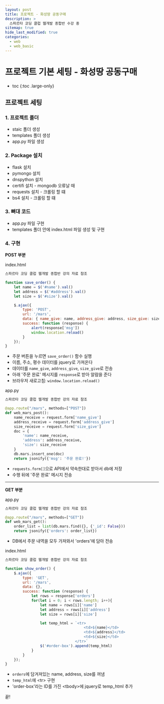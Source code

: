 ```yaml
---
layout: post
title: 프로젝트 - 화성땅 공동구매
description: >
  스파르타 코딩 클럽 웹개발 종합반 수강 중
sitemap: true
hide_last_modified: true
categories:
  - web
  - web_basic
---
```


# 프로젝트 기본 세팅 - 화성땅 공동구매

* toc
{:toc .large-only}

## 프로젝트 세팅

### 1. 프로젝트 폴더

- staic 폴더 생성
- templates 폴더 생성
- app.py 파일 생성

### 2. Package 설치

- flask 설치
- pymongo 설치
- dnspython 설치
- certifi 설치 - mongodb 오류날 때
- requests 설치 - 크롤링 할 떄
- bs4 설치 - 크롤링 할 떄

### 3. 뼈대 코드

- app.py 파일 구현
- templates 폴더 안에 index.html 파일 생성 및 구현

### 4. 구현

__POST 부분__  

index.html
```js
스파르타 코딩 클럽 웹개발 종합반 강의 자료 참조

function save_order() {
    let name = $('#name').val()
    let address = $('#address').val()
    let size = $('#size').val()

    $.ajax({
        type: 'POST',
        url: '/mars',
        data: { name_give: name, address_give: address, size_give: size },
        success: function (response) {
            alert(response['msg'])
            window.location.reload()
        }
    });
}
```
- 주문 버튼을 누르면 `save_order()` 함수 실행
- 이름, 주소, 평수 데이터를 jquery로 가져온다
- 데이터를 `name_give`, `address_give`, `size_give`로 전송
- 아래 '주문 완료' 메시지를 `response`로 받아 알람을 준다
- 브라우저 새로고침: `window.location.reload()`

app.py
```py
스파르타 코딩 클럽 웹개발 종합반 강의 자료 참조

@app.route("/mars", methods=["POST"])
def web_mars_post():
    name_receive = request.form['name_give']
    address_receive = request.form['address_give']
    size_receive = request.form['size_give']
    doc = {
        'name': name_receive,
        'address': address_receive,
        'size': size_receive
    }
    db.mars.insert_one(doc)
    return jsonify({'msg': '주문 완료!'})
```
- `requests.form[]`으로 API에서 약속한대로 받아서 db에 저장
- 수행 뒤에 '주문 완료' 메시지 전송

---

__GET 부분__

app.py
```py
스파르타 코딩 클럽 웹개발 종합반 강의 자료 참조

@app.route("/mars", methods=["GET"])
def web_mars_get():
    order_list = list(db.mars.find({}, {'_id': False}))
    return jsonify({'orders': order_list})
```
- DB에서 주문 내역을 모두 가져와서 'orders'에 담아 전송

index.html
```js
스파르타 코딩 클럽 웹개발 종합반 강의 자료 참조

function show_order() {
    $.ajax({
        type: 'GET',
        url: '/mars',
        data: {},
        success: function (response) {
            let rows = response['orders']
            for(let i = 0; i < rows.length; i++){
                let name = rows[i]['name']
                let address = rows[i]['address']
                let size = rows[i]['size']

                let temp_html = `<tr>
                                    <td>${name}</td>
                                    <td>${address}</td>
                                    <td>${size}</td>
                                </tr>`
                $('#order-box').append(temp_html)
            }
        }
    });
}

```
- `orders`에 담겨져있는 name, address, size를 꺼냄
- `temp_html`에 \<tr> 구현
- 'order-box'라는 ID를 가진 \<tbody>에 jquery로 temp_html 추가

끝!